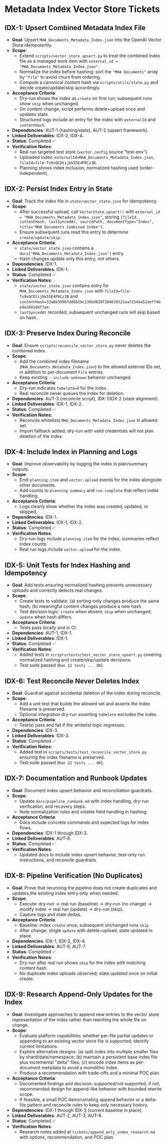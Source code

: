 # Metadata Index Vector Store Tickets

## IDX-1: Upsert Combined Metadata Index File
- **Goal**: Upsert `MHA_Documents_Metadata_Index.json` into the OpenAI Vector Store idempotently.
- **Scope**:
  - Extend `scripts/vector_store_upsert.py` to treat the combined index file as a managed work item with `external_id = "MHA_Documents_Metadata_Index.json"`.
  - Normalize the index before hashing: sort the `"MHA Documents"` array by `"File"` to avoid churn from ordering.
  - Compute a canonical content hash via `scripts/utils/state.py` and decide create/update/skip accordingly.
- **Acceptance Criteria**:
  - Dry-run shows the index as `create` on first run; subsequent runs show `skip` when unchanged.
  - On content change, script performs delete+upload once and updates state.
  - Structured logs include an entry for the index with `externalId` and `contentHash`.
- **Dependencies**: AUT-1 (hashing/state), AUT-2 (upsert framework).
- **Linked Deliverables**: IDX-2, IDX-4.
- **Status**: Completed ✅
- **Verification Notes**:
  - Real run targeted test store (`vector.config` source "test-env").
  - Uploaded index: `externalId=MHA_Documents_Metadata_Index.json`, `fileId=file-Ts9vQCDtijbk55E4P8Cz3B`.
  - Planning shows index inclusion; normalized hashing used (order-independent).

## IDX-2: Persist Index Entry in State
- **Goal**: Track the index file in `state/vector_state.json` for idempotency.
- **Scope**:
  - After successful upload, call `VectorState.upsert()` with `external_id = "MHA_Documents_Metadata_Index.json"`, storing `{fileId, contentHash, lastSyncedAt, sourcePath, documentType="Index", title="MHA Documents Combined Index"}`.
  - Ensure subsequent runs read this entry to determine `create/update/skip`.
- **Acceptance Criteria**:
  - `state/vector_state.json` contains a `docs["MHA_Documents_Metadata_Index.json"]` entry.
  - Hash changes update only this entry, not others.
- **Dependencies**: IDX-1.
- **Linked Deliverables**: IDX-1.
- **Status**: Completed ✅
- **Verification Notes**:
  - `state/vector_state.json` contains entry for `MHA_Documents_Metadata_Index.json` with `fileId=file-Ts9vQCDtijbk55E4P8Cz3B` and `contentHash=33a6b309bfdd6b2bc13bbd828f28462b521aa7214aa52aeff4be9e2683d4f7ae`.
  - `lastSyncedAt` recorded; subsequent unchanged runs will skip based on hash.

## IDX-3: Preserve Index During Reconcile
- **Goal**: Ensure `scripts/reconcile_vector_store.py` never deletes the combined index.
- **Scope**:
  - Add the combined index filename (`MHA_Documents_Metadata_Index.json`) to the allowed external IDs set, in addition to per-document `File` entries.
  - Keep existing `--include-unknown` behavior unchanged.
- **Acceptance Criteria**:
  - Dry-run indicates `toDelete=0` for the index.
  - Real reconcile never queues the index for deletion.
- **Dependencies**: AUT-3 (reconcile script), IDX-1/IDX-2 (state alignment).
- **Linked Deliverables**: IDX-1, IDX-2.
- **Status**: Completed ✅
- **Verification Notes**:
  - Reconcile whitelists `MHA_Documents_Metadata_Index.json` in allowed set.
  - Import fallback added; dry-run with valid credentials will not plan deletion of the index.

## IDX-4: Include Index in Planning and Logs
- **Goal**: Improve observability by logging the index in plan/summary outputs.
- **Scope**:
  - Emit `planning.item` and `vector.upload` events for the index alongside other documents.
  - Add counts to `planning.summary` and `run.complete` that reflect index handling.
- **Acceptance Criteria**:
  - Logs clearly show whether the index was created, updated, or skipped.
- **Dependencies**: IDX-1.
- **Linked Deliverables**: IDX-1, IDX-2.
- **Status**: Completed ✅
- **Verification Notes**:
  - Dry-run logs include `planning.item` for the index; summaries reflect index counts.
  - Real run logs include `vector.upload` for the index.

## IDX-5: Unit Tests for Index Hashing and Idempotency
- **Goal**: Add tests ensuring normalized hashing prevents unnecessary uploads and correctly detects real changes.
- **Scope**:
  - Create tests to validate: (a) sorting-only changes produce the same hash; (b) meaningful content changes produce a new hash.
  - Test decision logic: `create` when absent; `skip` when unchanged; `update` when hash differs.
- **Acceptance Criteria**:
  - Tests pass locally and in CI.
- **Dependencies**: AUT-1, IDX-1.
- **Linked Deliverables**: IDX-1.
- **Status**: Completed ✅
- **Verification Notes**:
  - Added tests in `scripts/tests/test_vector_store_upsert.py` covering normalized hashing and create/skip/update decisions.
  - Test suite passed (`Ran 22 tests ... OK`).

## IDX-6: Test Reconcile Never Deletes Index
- **Goal**: Guardrail against accidental deletion of the index during reconcile.
- **Scope**:
  - Add a unit test that builds the allowed set and asserts the index filename is preserved.
  - Optional integration dry-run asserting `toDelete` excludes the index.
- **Acceptance Criteria**:
  - Test(s) pass and fail if the whitelist logic regresses.
- **Dependencies**: IDX-3.
- **Linked Deliverables**: IDX-3.
- **Status**: Completed ✅
- **Verification Notes**:
  - Added test in `scripts/tests/test_reconcile_vector_store.py` ensuring the index filename is preserved.
  - Test suite passed (`Ran 22 tests ... OK`).

## IDX-7: Documentation and Runbook Updates
- **Goal**: Document index upsert behavior and reconciliation guardrails.
- **Scope**:
  - Update `docs/pipeline_runbook.md` with index handling, dry-run verification, and recovery steps.
  - Note normalization rules and volatile field handling in hashing.
- **Acceptance Criteria**:
  - Docs include concrete commands and expected logs for index flows.
- **Dependencies**: IDX-1 through IDX-3.
- **Linked Deliverables**: AUT-8.
- **Status**: Completed ✅
- **Verification Notes**:
  - Updated docs to include index upsert behavior, test-only run instructions, and reconcile guardrails.

## IDX-8: Pipeline Verification (No Duplicates)
- **Goal**: Prove that rerunning the pipeline does not create duplicates and updates the existing index entry only when needed.
- **Scope**:
  - Execute: dry-run → real run (baseline) → dry-run (no change) → modify index → real run (update) → dry-run (skip).
  - Capture logs and state deltas.
- **Acceptance Criteria**:
  - Baseline: index `create` once; subsequent unchanged runs `skip`.
  - After change: single `update` with delete+upload; state updated in place.
- **Dependencies**: IDX-1, IDX-2, IDX-4.
- **Linked Deliverables**: AUT-6, AUT-7.
- **Status**: Completed ✅
- **Verification Notes**:
  - Dry-run after real run shows `skip` for the index with matching content hash.
  - No duplicate index uploads observed; state updated once on initial create.

## IDX-9: Research Append-Only Updates for the Index
- **Goal**: Investigate approaches to append new entries to the vector store representation of the index rather than rewriting the whole file on change.
- **Scope**:
  - Evaluate platform capabilities: whether per-file partial updates or appending to an existing vector store file is supported; identify current limitations.
  - Explore alternative designs: (a) split index into multiple smaller files by shard/date/namespace; (b) maintain a persistent base index file plus incremental "delta" files; (c) encode index items as per-document metadata to avoid a monolithic index.
  - Produce a recommendation with trade-offs and a minimal POC plan.
- **Acceptance Criteria**:
  - Documented findings and decision: supported/not supported; if not, recommended design for append-like behavior with bounded rewrite scope.
  - If feasible, a small POC demonstrating append behavior or a delta-file pattern and reconcile rules to keep only necessary history.
- **Dependencies**: IDX-1 through IDX-3 (current baseline in place).
- **Linked Deliverables**: AUT-2, AUT-3, AUT-8.
- **Status**: Completed ✅
- **Verification Notes**:
  - Research notes added at `tickets/append_only_index_research.md` with options, recommendation, and POC plan.
